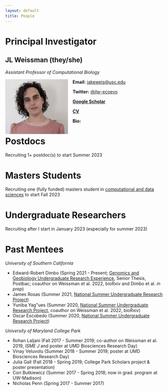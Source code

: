 ```yaml
---
layout: default
title: People
---
```



# Principal Investigator

## JL Weissman (they/she)

*Assistant Professor of Computational Biology*

<img align="left" src="/img/headshot1.jpg" width="200px" style="padding-right: 15px">

**Email:** jakeweis@usc.edu

**Twitter:** [@jlw-ecoevo](https://twitter.com/jlw-ecoevo)

**[Google Scholar](https://scholar.google.com/citations?user=IaAUSiQAAAAJ&hl=en)**

**[CV](https://jlw-ecoevo.github.io/CV_JLW.pdf)**

**Bio:** 

# Postdocs

Recruiting 1+ postdoc(s) to start Summer 2023

# Masters Students

Recruiting one (fully funded) masters student in [computational and data sciences](https://www.chapman.edu/scst/graduate/ms-computational-science.aspx)
to start Fall 2023

# Undergraduate Researchers

Recruiting after I start in January 2023 (especially for summer 2023)

# Past Mentees

*University of Southern California*

- Edward-Robert Dimbo (Spring 2021 - Present; [Genomics and Geobiology Undergraduate Research Experience](https://www.darkenergybiosphere.org/education-diversity/for-undergraduates/ggure/), Senior Thesis, Postbac; coauthor on Weissman et al. 2022, bioRxiv and Dimbo et al. *in prep*)
- James Rosas  (Summer 2021, [National Summer Undergraduate Research Project](https://nsurp.org/))
- Yuniba Yag\"ues (Summer 2020, [National Summer Undergraduate Research Project](https://nsurp.org/), coauthor on Weissman et al. 2022, bioRxiv)
- Oscar Escobedo (Summer 2020, [National Summer Undergraduate Research Project](https://nsurp.org/))

*University of Maryland College Park*

- Rohan Laljani (Fall 2017 - Summer 2019; co-author on Weissman et al. 2019, *ISME J* and poster at UMD Biosciences Research Day)
- Vinay Veluvolu (Summer 2018 - Summer 2019; poster at UMD Biosciences Research Day)
- Julia Gall (Fall 2018 - Spring 2019; College Park Scholars project & poster presentation)
- Cori Butkiewicz (Summer 2017 - Spring 2018; now in grad. program at UW-Madison)
- Nicholas Penn (Spring 2017 - Summer 2017)